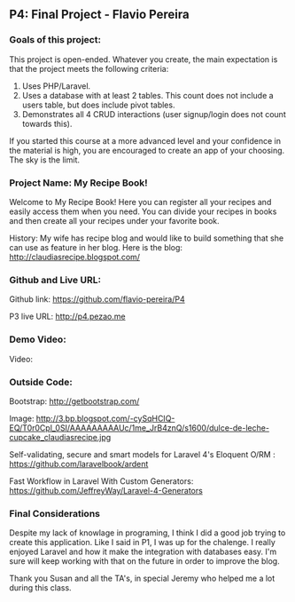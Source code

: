 ## P4: Final Project  - Flavio Pereira

### Goals of this project:

This project is open-ended. Whatever you create, the main expectation is that the project meets the following criteria:

1. Uses PHP/Laravel.
2. Uses a database with at least 2 tables. This count does not include a users table, but does include pivot tables.
3. Demonstrates all 4 CRUD interactions (user signup/login does not count towards this).

If you started this course at a more advanced level and your confidence in the material is high, you are encouraged to create an app of your choosing. The sky is the limit.

### Project Name:  My Recipe Book! 

Welcome to My Recipe Book! Here you can register all your recipes and easily access them when you need. You can divide your recipes in books and then create all your recipes under your favorite book.

History: My wife has recipe blog and would like to build something that she can use as feature in her blog. Here is the blog: http://claudiasrecipe.blogspot.com/

### Github and Live URL:

Github link: https://github.com/flavio-pereira/P4

P3 live URL: http://p4.pezao.me

### Demo Video:

Video: 

### Outside Code:

Bootstrap: http://getbootstrap.com/

Image: http://3.bp.blogspot.com/-cySqHCIQ-EQ/T0r0Cpl_0SI/AAAAAAAAAUc/1me_JrB4znQ/s1600/dulce-de-leche-cupcake_claudiasrecipe.jpg

Self-validating, secure and smart models for Laravel 4's Eloquent O/RM : https://github.com/laravelbook/ardent

Fast Workflow in Laravel With Custom Generators: https://github.com/JeffreyWay/Laravel-4-Generators

### Final Considerations

Despite my lack of knowlage in programing, I think I did a good job trying to create this application. Like I said in P1, I was up for the chalenge. I really enjoyed Laravel and how it make the integration with databases easy.  I'm sure will keep working with that on the future in order to improve the blog. 

Thank you Susan and all the TA's, in special Jeremy who helped me a lot during this class. 
